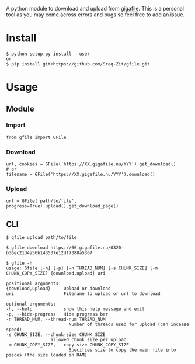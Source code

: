 A python module to download and upload from [gigafile](https://gigafile.nu/).
This is a personal tool as you may come across errors and bugs so feel free to add an issue.

# Install

    $ python setup.py install --user
    or
    $ pip install git+https://github.com/Sraq-Zit/gfile.git

# Usage

## Module
### Import
    from gfile import GFile
### Download
    url, cookies = GFile('https://XX.gigafile.nu/YYY').get_download()
    # or
    filename = GFile('https://XX.gigafile.nu/YYY').download()
### Upload
    url = GFile('path/to/file', progress=True).upload().get_download_page()

## CLI

    $ gfile upload path/to/file

    $ gfile download https://66.gigafile.nu/0320-b36ec21d4a56b143537e12df7388a5367

    $ gfile -h
    usage: Gfile [-h] [-p] [-n THREAD_NUM] [-s CHUNK_SIZE] [-m CHUNK_COPY_SIZE] {download,upload} uri

    positional arguments:
    {download,upload}     Upload or download
    uri                   Filename to upload or url to download

    optional arguments:
    -h, --help            show this help message and exit
    -p, --hide-progress   Hide progress bar
    -n THREAD_NUM, --thread-num THREAD_NUM
                            Number of threads used for upload (can incease speed)
    -s CHUNK_SIZE, --chunk-size CHUNK_SIZE
                     allowed chunk size per upload
    -m CHUNK_COPY_SIZE, --copy-size CHUNK_COPY_SIZE
                            Specifies size to copy the main file into pieces (the size loaded in RAM)

